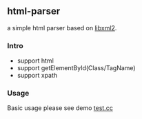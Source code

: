 ## html-parser

a simple html parser based on [libxml2](https://github.com/GNOME/libxml2).

### Intro
- support html
- support getElementById(Class/TagName)
- support xpath

### Usage
Basic usage please see demo [test.cc](tests/test.cc)